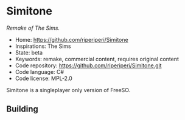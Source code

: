 # Simitone

_Remake of The Sims._

- Home: https://github.com/riperiperi/Simitone
- Inspirations: The Sims
- State: beta
- Keywords: remake, commercial content, requires original content
- Code repository: https://github.com/riperiperi/Simitone.git
- Code language: C#
- Code license: MPL-2.0

Simitone is a singleplayer only version of FreeSO.

## Building
